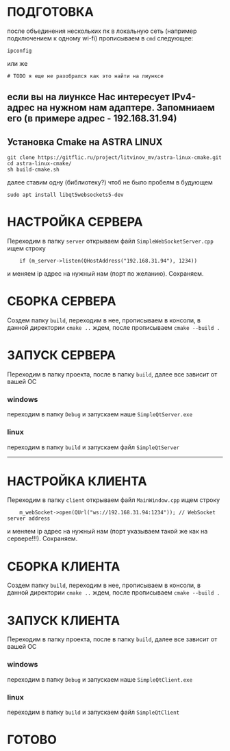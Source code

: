 # ПОДГОТОВКА

после объединения нескольких пк в локальную сеть (например подключением к одному wi-fi) прописываем в `cmd` следующее:
```
ipconfig
```
или же 
```
# TODO я еще не разобрался как это найти на лиунксе
```
если вы на лиунксе
Нас интересует IPv4-адрес на нужном нам адаптере. Запомниаем его (в примере адрес - 192.168.31.94)
-------

## Установка Cmake на ASTRA LINUX
```
git clone https://gitflic.ru/project/litvinov_mv/astra-linux-cmake.git
cd astra-linux-cmake/
sh build-cmake.sh
```
далее ставим одну (библиотеку?) чтоб не было пробелм в будующем
```
sudo apt install libqt5websockets5-dev
```
# НАСТРОЙКА СЕРВЕРА 
Переходим в папку `server` открываем файл `SimpleWebSocketServer.cpp` ищем строку
```
    if (m_server->listen(QHostAddress("192.168.31.94"), 1234))
```
и меняем ip адрес на нужный нам (порт по желанию). Сохраняем.

# СБОРКА СЕРВЕРА
Создем папку `build`, переходим в нее, прописываем в консоли, в данной директории `cmake ..` ждем, после прописываем `cmake --build .`

# ЗАПУСК СЕРВЕРА
Переходим в папку проекта, после в папку `build`, далее все зависит от вашей ОС
### windows
переходим в папку `Debug` и запускаем наше `SimpleQtServer.exe`
### linux
переходим в папку `build` и запускаем файл `SimpleQtServer`

-------
# НАСТРОЙКА КЛИЕНТА
Переходим в папку `client` открываем файл `MainWindow.cpp` ищем строку
```
    m_webSocket->open(QUrl("ws://192.168.31.94:1234")); // WebSocket server address
```
и меняем ip адрес на нужный нам (порт указываем такой же как на сервере!!!). Сохраняем.
# СБОРКА КЛИЕНТА
Создем папку `build`, переходим в нее, прописываем в консоли, в данной директории `cmake ..` ждем, после прописываем `cmake --build .`

# ЗАПУСК КЛИЕНТА
Переходим в папку проекта, после в папку `build`, далее все зависит от вашей ОС
### windows
переходим в папку `Debug` и запускаем наше `SimpleQtClient.exe`
### linux
переходим в папку `build` и запускаем файл `SimpleQtClient`


# ГОТОВО
